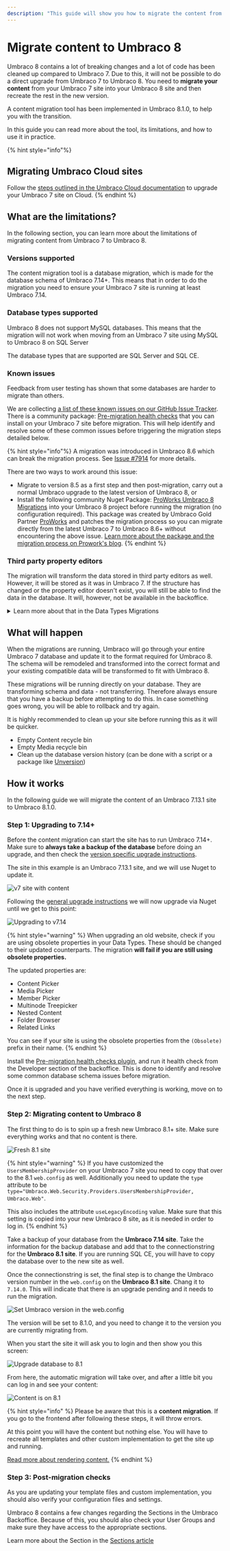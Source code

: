 ```yaml
---
description: "This guide will show you how to migrate the content from your Umbraco 7 site to a site running Umbraco 8."
---
```


# Migrate content to Umbraco 8

Umbraco 8 contains a lot of breaking changes and a lot of code has been cleaned up compared to Umbraco 7. Due to this, it will not be possible to do a direct upgrade from Umbraco 7 to Umbraco 8. You need to **migrate your content** from your Umbraco 7 site into your Umbraco 8 site and then recreate the rest in the new version.

A content migration tool has been implemented in Umbraco 8.1.0, to help you with the transition.

In this guide you can read more about the tool, its limitations, and how to use it in practice.

{% hint style="info"%}
## Migrating Umbraco Cloud sites

Follow the [steps outlined in the Umbraco Cloud documentation](../../../../../umbraco-cloud/upgrades/migrate-from-umbraco-7-to-8.md) to upgrade your Umbraco 7 site on Cloud.
{% endhint %}

## What are the limitations?

In the following section, you can learn more about the limitations of migrating content from Umbraco 7 to Umbraco 8.

### Versions supported

The content migration tool is a database migration, which is made for the database schema of Umbraco 7.14+. This means that in order to do the migration you need to ensure your Umbraco 7 site is running at least Umbraco 7.14.

### Database types supported

Umbraco 8 does not support MySQL databases. This means that the migration will not work when moving from an Umbraco 7 site using MySQL to Umbraco 8 on SQL Server

The database types that are supported are SQL Server and SQL CE.

### Known issues

Feedback from user testing has shown that some databases are harder to migrate than others.

We are collecting [a list of these known issues on our GitHub Issue Tracker](https://github.com/umbraco/Umbraco-CMS/issues?utf8=%E2%9C%93&q=label%3Acategory%2Fcontent-migration+). There is a community package: [Pre-migration health checks](https://our.umbraco.com/packages/developer-tools/pre-migration-health-checks/) that you can install on your Umbraco 7 site before migration. This will help identify and resolve some of these common issues before triggering the migration steps detailed below.

{% hint style="info"%}
A migration was introduced in Umbraco 8.6 which can break the migration process. See [Issue #7914](https://github.com/umbraco/Umbraco-CMS/issues/7914) for more details.

There are two ways to work around this issue:

* Migrate to version 8.5 as a first step and then post-migration, carry out a normal Umbraco upgrade to the latest version of Umbraco 8, or
* Install the following community Nuget Package: [ProWorks Umbraco 8 Migrations](https://www.nuget.org/packages/ProWorks.Umbraco8.Migrations) into your Umbraco 8 project before running the migration (no configuration required). This package was created by Umbraco Gold Partner [ProWorks](https://www.proworks.com/) and patches the migration process so you can migrate directly from the latest Umbraco 7 to Umbraco 8.6+ without encountering the above issue. [Learn more about the package and the migration process on Prowork's blog](https://www.proworks.com/blog/archive/how-to-upgrade-umbraco-version-7-to-version-8).
{% endhint %}

### Third party property editors

The migration will transform the data stored in third party editors as well. However, it will be stored as it was in Umbraco 7. If the structure has changed or the property editor doesn't exist, you will still be able to find the data in the database. It will, however, not be available in the backoffice.

<details>

<summary>Learn more about that in the Data Types Migrations</summary>

### Migrating data types

When migrating content from Umbraco 7 to Umbraco 8, the Data Type 'pre-value' structure has changed.
In Umbraco 8, the term 'pre-values' no longer exists and is instead referred to as `property editor configuration`.

In Umbraco 8, property editor configuration is a strongly typed object. There are plenty of examples in the [Umbraco-CMS codebase](https://github.com/umbraco/Umbraco-CMS/blob/v8/dev/src/Umbraco.Web/PropertyEditors/ContentPickerConfiguration.cs).

This configuration is stored differently in Umbraco 8 than it was in Umbraco 7. In Umbraco 7, each pre-value property was stored as a different row in a different database table. In Umbraco 8 this is simplified and property editor configuration is stored as the JSON serialized version of the strongly typed configuration object.

When upgrading from Umbraco 7 to Umbraco 8, Umbraco has no way of knowing how custom property editors have intended to structure their configuration data. During the upgrade, Umbraco will convert the key/value pairs from the old pre-value database table into a serialized JSON version of those values. There is a reasonable chance that the end result of this data conversion is not compatible with the custom property editor.

There are 3 options that a developer can choose to do to work around this automatic data conversion:

### 1: Implement a custom `IPreValueMigrator`

This option requires you to create a custom C# migrator for each of your custom property editors that store custom configuration data. It will also require that you implement these migrators before you run the Umbraco 8 content migration.

To do this, you will create an implementation of `IPreValueMigrator` or inherit from the base class [`DefaultPreValueMigrator`](https://github.com/umbraco/Umbraco-CMS/blob/v8/dev/src/Umbraco.Core/Migrations/Upgrade/V_8_0_0/DataTypes/DefaultPreValueMigrator.cs).

There are plenty of examples of this in the [Umbraco-CMS codebase](https://github.com/umbraco/Umbraco-CMS/tree/v8/dev/src/Umbraco.Core/Migrations/Upgrade/V_8_0_0/DataTypes).

You will then need to register them in a composer:

```csharp
[RuntimeLevel(MinLevel = RuntimeLevel.Upgrade, MaxLevel = RuntimeLevel.Upgrade)] // only on upgrades
public class PreValueMigratorComposer : IUserComposer
{
    public void Compose(Composition composition)
    {
        composition.WithCollectionBuilder<PreValueMigratorCollectionBuilder>()
            // Append all of the migrators required
            .Append<MyCustomPreValueMigrator>()
            .Append<AnotherPreValueMigrator>();
    }
}
```

When running the migrations and encountering a custom configuration, Umbraco will utilize the `PreValueMigrator` when converting the old pre-values into the new JSON format.

### 2: Update your Angular configuration (pre-value) and property editor

This option means that you will choose to use the automatically converted JSON data format. In this case, it will mean updating your pre-value and property editors to use the new JSON configuration data. The converted data won't be much different than the original/intended data format so this might not be too much work.

### 3: Update the Angular configuration (pre-value) editor

With this option the configuration/pre-value editor needs to be updated to transform the JSON converted data into the data structure you want. When this is done and when the Data Type is saved again, the JSON data structure will be saved back to the database. Your property editor will then continue to work.

This will require you to update and save all custom pre-value editors to transform the converted structures back to your intended data structure.

</details>

## What will happen

When the migrations are running, Umbraco will go through your entire Umbraco 7 database and update it to the format required for Umbraco 8. The schema will be remodeled and transformed into the correct format and your existing compatible data will be transformed to fit with Umbraco 8.

These migrations will be running directly on your database. They are transforming schema and data - not transferring. Therefore always ensure that you have a backup before attempting to do this. In case something goes wrong, you will be able to rollback and try again.

It is highly recommended to clean up your site before running this as it will be quicker.

* Empty Content recycle bin
* Empty Media recycle bin
* Clean up the database version history (can be done with a script or a package like [Unversion](https://our.umbraco.com/packages/website-utilities/unversion/))

## How it works

In the following guide we will migrate the content of an Umbraco 7.13.1 site to Umbraco 8.1.0.

### Step 1: Upgrading to 7.14+

Before the content migration can start the site has to run Umbraco 7.14+. Make sure to **always take a backup of the database** before doing an upgrade, and then check the [version specific upgrade instructions](README.md).

The site in this example is an Umbraco 7.13.1 site, and we will use Nuget to update it.

![v7 site with content](images/v7-content.png)

Following the [general upgrade instructions](../README.md) we will now upgrade via Nuget until we get to this point:

![Upgrading to v7.14](images/upgrading-7_14.png)

{% hint style="warning" %}
When upgrading an old website, check if you are using obsolete properties in your Data Types. These should be changed to their updated counterparts. The migration **will fail if you are still using obsolete properties.**

The updated properties are:

* Content Picker
* Media Picker
* Member Picker
* Multinode Treepicker
* Nested Content
* Folder Browser
* Related Links

You can see if your site is using the obsolete properties from the `(Obsolete)` prefix in their name.
{% endhint %}

Install the [Pre-migration health checks plugin](https://our.umbraco.com/packages/developer-tools/pre-migration-health-checks/), and run it health check from the Developer section of the backoffice. This is done to identify and resolve some common database schema issues before migration.

Once it is upgraded and you have verified everything is working, move on to the next step.

### Step 2: Migrating content to Umbraco 8

The first thing to do is to spin up a fresh new Umbraco 8.1+ site. Make sure everything works and that no content is there.

![Fresh 8.1 site](images/fresh-8_1-site.png)

{% hint style="warning" %}
If you have customized the `UsersMembershipProvider` on your Umbraco 7 site you need to copy that over to the 8.1 `web.config` as well. Additionally you need to update the `type` attribute to be `type="Umbraco.Web.Security.Providers.UsersMembershipProvider, Umbraco.Web"`.

This also includes the attribute `useLegacyEncoding` value. Make sure that this setting is copied into your new Umbraco 8 site, as it is needed in order to log in.
{% endhint %}

Take a backup of your database from the **Umbraco 7.14 site**. Take the information for the backup database and add that to the connectionstring for the **Umbraco 8.1 site**. If you are running SQL CE, you will have to copy the database over to the new site as well.

Once the connectionstring is set, the final step is to change the Umbraco version number in the `web.config` on the **Umbraco 8.1 site**. Chang it to `7.14.0`. This will indicate that there is an upgrade pending and it needs to run the migration.

![Set Umbraco version in the web.config](images/set-umbraco-version.png)

The version will be set to 8.1.0, and you need to change it to the version you are currently migrating from.

When you start the site it will ask you to login and then show you this screen:

![Upgrade database to 8.1](images/upgrade-to-8_1.png)

From here, the automatic migration will take over, and after a little bit you can log in and see your content:

![Content is on 8.1](images/content-on-8_1.png)

{% hint style="info" %}
Please be aware that this is a **content migration**. If you go to the frontend after following these steps, it will throw errors.

At this point you will have the content but nothing else. You will have to recreate all templates and other custom implementation to get the site up and running.

[Read more about rendering content.](../../../design/rendering-content.md)
{% endhint %}

### Step 3: Post-migration checks

As you are updating your template files and custom implementation, you should also verify your configuration files and settings.

Umbraco 8 contains a few changes regarding the Sections in the Umbraco Backoffice. Because of this, you should also check your User Groups and make sure they have access to the appropriate sections.

Learn more about the Section in the [Sections article](../../../backoffice/sections.md)
